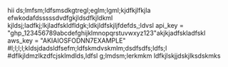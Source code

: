 hii
ds;lmfsm;ldfsmsdkgtregl;eglm;lgml;kjdfkjlfkjla
efwkodafdsssssdvdfgkjldsdfkjldkml
kjldsj;ladfkj;lkjladfskldfldgk;ldkjldfskjljfdefds,;ldvsl
api_key = "ghp_123456789abcdefghijklmnopqrstuvwxyz123"akjkjadfskladfskl
aws_key = "AKIAIOSFODNN7EXAMPLE"
#l;l;l;l;kldsjdadsldfsefm;ldfskmdvskmlm;dsdfsdfs;ldfs;l
#dflkjldmzlkzdfcjsklmdlds,ldfsl
g;lmdsm;lerkmkm
ldfkjlskjjdskjlksdskmks
